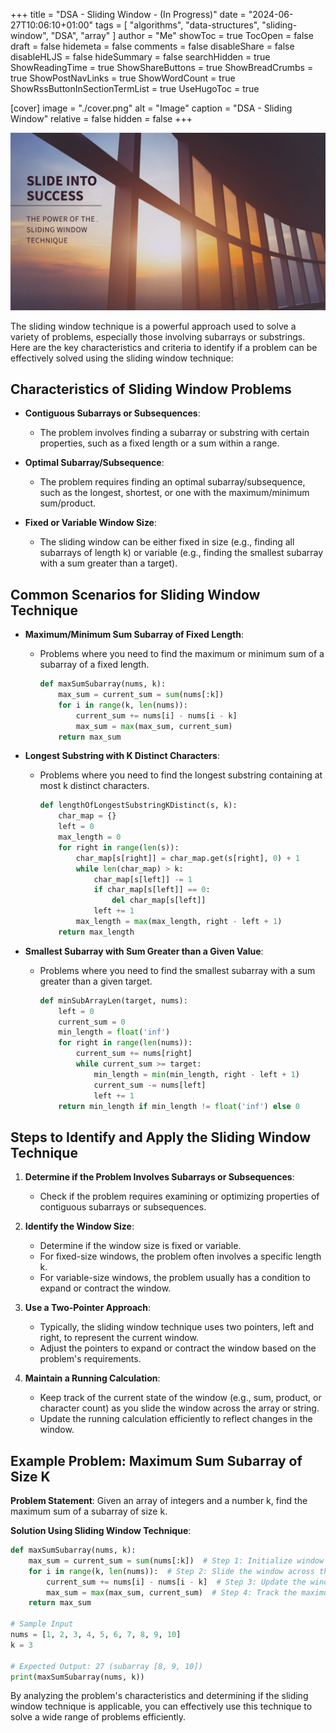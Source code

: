 +++
title = "DSA - Sliding Window - (In Progress)"
date = "2024-06-27T10:06:10+01:00"
tags = [ "algorithms", "data-structures", "sliding-window", "DSA", "array" ]
author = "Me"
showToc = true
TocOpen = false
draft = false
hidemeta = false
comments = false
disableShare = false
disableHLJS = false
hideSummary = false
searchHidden = true
ShowReadingTime = true
ShowShareButtons = true
ShowBreadCrumbs = true
ShowPostNavLinks = true
ShowWordCount = true
ShowRssButtonInSectionTermList = true
UseHugoToc = true

[cover]
image = "./cover.png"
alt = "Image"
caption = "DSA - Sliding Window"
relative = false
hidden = false
+++

![Cover](./cover.png)

The sliding window technique is a powerful approach used to solve a variety of problems, especially those involving subarrays or substrings. Here are the key characteristics and criteria to identify if a problem can be effectively solved using the sliding window technique:

## Characteristics of Sliding Window Problems

- **Contiguous Subarrays or Subsequences**:

  - The problem involves finding a subarray or substring with certain properties, such as a fixed length or a sum within a range.

- **Optimal Subarray/Subsequence**:

  - The problem requires finding an optimal subarray/subsequence, such as the longest, shortest, or one with the maximum/minimum sum/product.

- **Fixed or Variable Window Size**:
  - The sliding window can be either fixed in size (e.g., finding all subarrays of length k) or variable (e.g., finding the smallest subarray with a sum greater than a target).

## Common Scenarios for Sliding Window Technique

- **Maximum/Minimum Sum Subarray of Fixed Length**:

  - Problems where you need to find the maximum or minimum sum of a subarray of a fixed length.

    ```python
    def maxSumSubarray(nums, k):
        max_sum = current_sum = sum(nums[:k])
        for i in range(k, len(nums)):
            current_sum += nums[i] - nums[i - k]
            max_sum = max(max_sum, current_sum)
        return max_sum
    ```

- **Longest Substring with K Distinct Characters**:

  - Problems where you need to find the longest substring containing at most k distinct characters.

    ```python
    def lengthOfLongestSubstringKDistinct(s, k):
        char_map = {}
        left = 0
        max_length = 0
        for right in range(len(s)):
            char_map[s[right]] = char_map.get(s[right], 0) + 1
            while len(char_map) > k:
                char_map[s[left]] -= 1
                if char_map[s[left]] == 0:
                    del char_map[s[left]]
                left += 1
            max_length = max(max_length, right - left + 1)
        return max_length
    ```

- **Smallest Subarray with Sum Greater than a Given Value**:

  - Problems where you need to find the smallest subarray with a sum greater than a given target.

    ```python
    def minSubArrayLen(target, nums):
        left = 0
        current_sum = 0
        min_length = float('inf')
        for right in range(len(nums)):
            current_sum += nums[right]
            while current_sum >= target:
                min_length = min(min_length, right - left + 1)
                current_sum -= nums[left]
                left += 1
        return min_length if min_length != float('inf') else 0
    ```

## Steps to Identify and Apply the Sliding Window Technique

1. **Determine if the Problem Involves Subarrays or Subsequences**:

   - Check if the problem requires examining or optimizing properties of contiguous subarrays or subsequences.

2. **Identify the Window Size**:

   - Determine if the window size is fixed or variable.
   - For fixed-size windows, the problem often involves a specific length k.
   - For variable-size windows, the problem usually has a condition to expand or contract the window.

3. **Use a Two-Pointer Approach**:

   - Typically, the sliding window technique uses two pointers, left and right, to represent the current window.
   - Adjust the pointers to expand or contract the window based on the problem's requirements.

4. **Maintain a Running Calculation**:
   - Keep track of the current state of the window (e.g., sum, product, or character count) as you slide the window across the array or string.
   - Update the running calculation efficiently to reflect changes in the window.

## Example Problem: Maximum Sum Subarray of Size K

**Problem Statement**: Given an array of integers and a number k, find the maximum sum of a subarray of size k.

**Solution Using Sliding Window Technique**:

```python
def maxSumSubarray(nums, k):
    max_sum = current_sum = sum(nums[:k])  # Step 1: Initialize window and calculate initial sum
    for i in range(k, len(nums)):  # Step 2: Slide the window across the array
        current_sum += nums[i] - nums[i - k]  # Step 3: Update the window sum
        max_sum = max(max_sum, current_sum)  # Step 4: Track the maximum sum found
    return max_sum

# Sample Input
nums = [1, 2, 3, 4, 5, 6, 7, 8, 9, 10]
k = 3

# Expected Output: 27 (subarray [8, 9, 10])
print(maxSumSubarray(nums, k))
```

By analyzing the problem's characteristics and determining if the sliding window technique is applicable, you can effectively use this technique to solve a wide range of problems efficiently.
